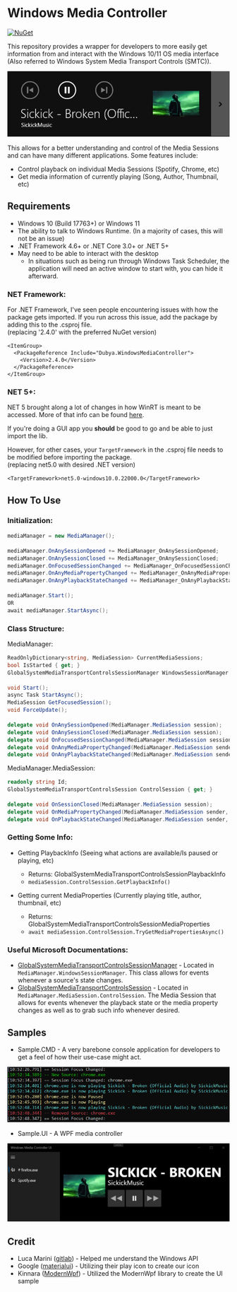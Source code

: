 # Windows Media Controller
[![NuGet](https://img.shields.io/nuget/vpre/Dubya.WindowsMediaController.svg)](https://nuget.org/packages/Dubya.WindowsMediaController)

This repository provides a wrapper for developers to more easily get information from and interact with the Windows 10/11 OS media interface (Also referred to Windows System Media Transport Controls (SMTC)). 

![Windows 10 Media Interface](https://raw.githubusercontent.com/DubyaDude/WindowsMediaController/master/docs/images/Win10.png)

This allows for a better understanding and control of the Media Sessions and can have many different applications. Some features include:
- Control playback on individual Media Sessions (Spotify, Chrome, etc)
- Get media information of currently playing (Song, Author, Thumbnail, etc)

## Requirements
- Windows 10 (Build 17763+) or Windows 11
- The ability to talk to Windows Runtime. (In a majority of cases, this will not be an issue)
- .NET Framework 4.6+ or .NET Core 3.0+ or .NET 5+
- May need to be able to interact with the desktop
  - In situations such as being run through Windows Task Scheduler, the application will need an active window to start with, you can hide it afterward.
### NET Framework:
For .NET Framework, I've seen people encountering issues with how the package gets imported. If you run across this issue, add the package by adding this to the .csproj file.
<br> (replacing '2.4.0' with the preferred NuGet version)
```csproj
<ItemGroup>
  <PackageReference Include="Dubya.WindowsMediaController">
    <Version>2.4.0</Version>
  </PackageReference>
</ItemGroup>
```
### NET 5+:
NET 5 brought along a lot of changes in how WinRT is meant to be accessed. More of that info can be found [here](https://docs.microsoft.com/en-us/windows/apps/desktop/modernize/desktop-to-uwp-enhance).

If you're doing a GUI app you **should** be good to go and be able to just import the lib.

However, for other cases, your `TargetFramework` in the .csproj file needs to be modified before importing the package.
<br> (replacing net5.0 with desired .NET version)
```csproj
<TargetFramework>net5.0-windows10.0.22000.0</TargetFramework>
```

## How To Use
### Initialization:
```csharp
mediaManager = new MediaManager();

mediaManager.OnAnySessionOpened += MediaManager_OnAnySessionOpened;
mediaManager.OnAnySessionClosed += MediaManager_OnAnySessionClosed;
mediaManager.OnFocusedSessionChanged += MediaManager_OnFocusedSessionChanged;
mediaManager.OnAnyMediaPropertyChanged += MediaManager_OnAnyMediaPropertyChanged;
mediaManager.OnAnyPlaybackStateChanged += MediaManager_OnAnyPlaybackStateChanged;

mediaManager.Start();
OR
await mediaManager.StartAsync();
```

### Class Structure:
MediaManager:
```csharp
ReadOnlyDictionary<string, MediaSession> CurrentMediaSessions;
bool IsStarted { get; }
GlobalSystemMediaTransportControlsSessionManager WindowsSessionManager { get; }

void Start();
async Task StartAsync();
MediaSession GetFocusedSession();
void ForceUpdate();

delegate void OnAnySessionOpened(MediaManager.MediaSession session);
delegate void OnAnySessionClosed(MediaManager.MediaSession session);
delegate void OnFocusedSessionChanged(MediaManager.MediaSession session);
delegate void OnAnyMediaPropertyChanged(MediaManager.MediaSession sender, GlobalSystemMediaTransportControlsSessionMediaProperties args);
delegate void OnAnyPlaybackStateChanged(MediaManager.MediaSession sender, GlobalSystemMediaTransportControlsSessionPlaybackInfo args);
```
MediaManager.MediaSession:
```csharp
readonly string Id;
GlobalSystemMediaTransportControlsSession ControlSession { get; }

delegate void OnSessionClosed(MediaManager.MediaSession session);
delegate void OnMediaPropertyChanged(MediaManager.MediaSession sender, GlobalSystemMediaTransportControlsSessionMediaProperties args);
delegate void OnPlaybackStateChanged(MediaManager.MediaSession sender, GlobalSystemMediaTransportControlsSessionPlaybackInfo args);
```

### Getting Some Info:

- Getting PlaybackInfo (Seeing what actions are available/Is paused or playing, etc)
  - Returns: GlobalSystemMediaTransportControlsSessionPlaybackInfo
  - ``mediaSession.ControlSession.GetPlaybackInfo()``

- Getting current MediaProperties (Currently playing title, author, thumbnail, etc)
  - Returns: GlobalSystemMediaTransportControlsSessionMediaProperties
  - ``await mediaSession.ControlSession.TryGetMediaPropertiesAsync()``

### Useful Microsoft Documentations:
- [GlobalSystemMediaTransportControlsSessionManager](https://docs.microsoft.com/en-us/uwp/api/windows.media.control.globalsystemmediatransportcontrolssessionmanager) - Located in `MediaManager.WindowsSessionManager`. This class allows for events whenever a source's state changes.
- [GlobalSystemMediaTransportControlsSession](https://docs.microsoft.com/en-us/uwp/api/windows.media.control.globalsystemmediatransportcontrolssession) - Located in `MediaManager.MediaSession.ControlSession`. The Media Session that allows for events whenever the playback state or the media property changes as well as to grab such info whenever desired.

  
## Samples
- Sample.CMD - A very barebone console application for developers to get a feel of how their use-case might act.

![Sample.CMD](https://raw.githubusercontent.com/DubyaDude/WindowsMediaController/master/docs/images/Sample.CMD.png)

- Sample.UI - A WPF media controller

![Sample.UI](https://raw.githubusercontent.com/DubyaDude/WindowsMediaController/master/docs/images/Sample.UI.png)


## Credit
- Luca Marini ([gitlab](https://gitlab.com/naatiivee)) - Helped me understand the Windows API
- Google ([materialui](https://github.com/google/material-design-icons)) - Utilizing their play icon to create our icon
- Kinnara ([ModernWpf](https://github.com/Kinnara/ModernWpf)) - Utilized the ModernWpf library to create the UI sample
